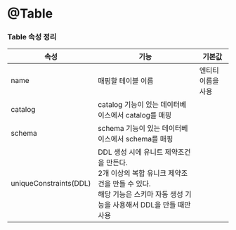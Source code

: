 # @Table
### Table 속성 정리
| 속성 | 기능 | 기본값 |
|---|---|---|
| name | 매핑할 테이블 이름 | 엔티티 이름을 사용 |
| catalog | catalog 기능이 있는 데이터베이스에서 catalog를 매핑 | |
| schema | schema 기능이 있는 데이터베이스에서 schema를 매핑 | |
| uniqueConstraints(DDL) | DDL 생성 시에 유니트 제약조건을 만든다. <br>2개 이상의 복합 유니크 제약조건을 만들 수 있다. <br>해당 기능은 스키마 자동 생성 기능을 사용해서 DDL을 만들 때만 사용 ||
